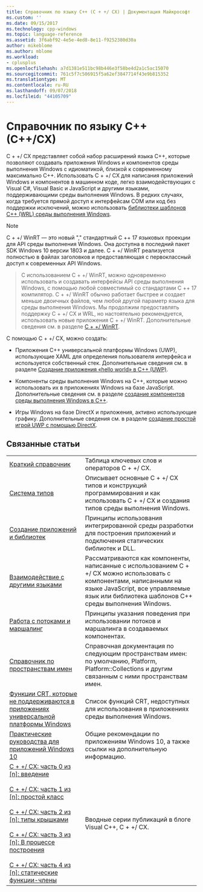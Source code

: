 ```yaml
---
title: Справочник по языку C++ (C + +/ CX) | Документация Майкрософт
ms.custom: ''
ms.date: 09/15/2017
ms.technology: cpp-windows
ms.topic: language-reference
ms.assetid: 3f6abf92-4e5e-4ed8-8e11-f9252380d30a
author: mikeblome
ms.author: mblome
ms.workload:
- cplusplus
ms.openlocfilehash: a7d1381e511bc98b446e3f58be4d2a1c5ac15070
ms.sourcegitcommit: 761c5f7c506915f5a62ef3847714f43e9b815352
ms.translationtype: MT
ms.contentlocale: ru-RU
ms.lasthandoff: 09/07/2018
ms.locfileid: "44105709"
---
```

# <a name="visual-c-language-reference-ccx"></a>Справочник по языку C++ (C++/CX)

C + +/ CX представляет собой набор расширений языка C++, которые позволяют создавать приложения Windows и компонентов среды выполнения Windows с идиоматикой, близкой к современному максимально C++. Использовать C + +/ CX для написания приложений Windows и компонентов в машинном коде, легко взаимодействующих с Visual C#, Visual Basic и JavaScript и другими языками, поддерживающими среды выполнения Windows. В редких случаях, когда требуется прямой доступ к интерфейсам COM или код без поддержки исключений, можно использовать [библиотеки шаблонов C++ (WRL) среды выполнения Windows](../windows/windows-runtime-cpp-template-library-wrl.md).

> [!NOTE]
> C + +/ WinRT — это новый "," стандартный C ++ 17 языковых проекции для API среды выполнения Windows. Она доступна в последний пакет SDK Windows 10 версии 1803 и далее. C + +/ WinRT реализуется полностью в файлах заголовков и предоставляющая с первоклассный доступ к современных API Windows.

> С использованием C + +/ WinRT, можно одновременно использовать и создавать интерфейсы API среды выполнения Windows, с помощью любой совместимый со стандартами C ++ 17 компилятор. C + +/ WinRT обычно работает быстрее и создает меньше двоичных файлов, чем любой другой параметр языка для среды выполнения Windows. Мы продолжим предоставлять поддержку C + +/ CX и WRL, но настоятельно рекомендуется, использовать новые приложения C + +/ WinRT. Дополнительные сведения см. в разделе [C + +/ WinRT](https://docs.microsoft.com/windows/uwp/cpp-and-winrt-apis/index).

С помощью C + +/ CX, можно создать:

- Приложения C++ универсальной платформы Windows (UWP), использующие XAML для определения пользователя интерфейса и используется собственный стек. Дополнительные сведения см. в разделе [Создание приложения «hello world» в C++ (UWP)](/windows/uwp/get-started/create-a-basic-windows-10-app-in-cpp).

- Компоненты среды выполнения Windows на C++, которые можно использовать их в приложениях Windows на базе JavaScript. Дополнительные сведения см. в разделе [создание компонентов среды выполнения Windows в C++](/windows/uwp/winrt-components/creating-windows-runtime-components-in-cpp).

- Игры Windows на базе DirectX и приложения, активно использующие графику. Дополнительные сведения см. в разделе [создание простой игрой UWP с помощью DirectX](/windows/uwp/gaming/tutorial--create-your-first-metro-style-directx-game).

## <a name="related-articles"></a>Связанные статьи

|||
|-|-|
|[Краткий справочник](../cppcx/quick-reference-c-cx.md)|Таблица ключевых слов и операторов C + +/ CX.|
|[Система типов](../cppcx/type-system-c-cx.md)|Описывает основные C + +/ CX типов и конструкций программирования и как использовать C + +/ CX и создания типов среды выполнения Windows.|
|[Создание приложений и библиотек](../cppcx/building-apps-and-libraries-c-cx.md)|Принципы использования интегрированной среды разработки для построения приложений и подключения статических библиотек и DLL.|
|[Взаимодействие с другими языками](../cppcx/interoperating-with-other-languages-c-cx.md)|Рассматриваются как компоненты, написанные с использованием C + +/ CX можно использовать с компонентами, написанными на языке JavaScript, все управляемые язык или библиотека шаблонов C++ среды выполнения Windows.|
|[Работа с потоками и маршалинг](../cppcx/threading-and-marshaling-c-cx.md)|Принципы указания поведения при использовании потоков и маршалинга в создаваемых компонентах.|
|[Справочник по пространствам имен](../cppcx/namespaces-reference-c-cx.md)|Справочная документация по следующим пространствам имен: по умолчанию, Platform, Platform::Collections и другим связанным с ними пространствам имен.|
|[Функции CRT, которые не поддерживаются в приложениях универсальной платформы Windows](../cppcx/crt-functions-not-supported-in-universal-windows-platform-apps.md)|Список функций CRT, недоступных для использования в приложениях среды выполнения Windows.|
|[Практические руководства для приложений Windows 10](https://msdn.microsoft.com/library/windows/apps/xaml/mt244352.aspx)|Общие рекомендации по приложениям Windows 10, а также ссылки на дополнительную информацию.|
|[C + +/ CX: часть 0 из \[n\]: введение](https://blogs.msdn.microsoft.com/vcblog/2012/08/29/ccx-part-0-of-n-an-introduction/)<br /><br />[C + +/ CX: часть 1 из \[n\]: простой класс](https://blogs.msdn.microsoft.com/vcblog/2012/09/05/ccx-part-1-of-n-a-simple-class/)<br /><br />[C + +/ CX: часть 2 из \[n\]: типы крышками](https://blogs.msdn.microsoft.com/vcblog/2012/09/17/ccx-part-2-of-n-types-that-wear-hats/)<br /><br />[C + +/ CX: часть 3 из \[n\]: В процессе построения](https://blogs.msdn.microsoft.com/vcblog/2012/10/05/ccx-part-3-of-n-under-construction/)<br /><br />[C + +/ CX: часть 4 из \[n\]: статические функции-члены](https://blogs.msdn.microsoft.com/vcblog/2012/10/19/ccx-part-4-of-n-static-member-functions/)|Вводные серии публикаций в блоге Visual C++, C + +/ CX.|
